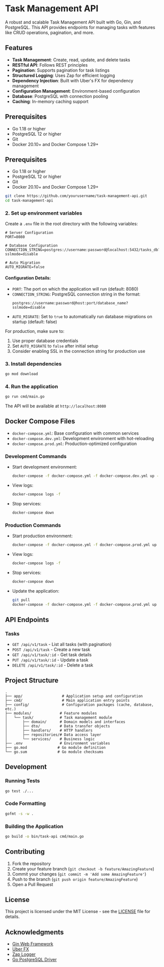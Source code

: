 # Task Management API

A robust and scalable Task Management API built with Go, Gin, and PostgreSQL. This API provides endpoints for managing tasks with features like CRUD operations, pagination, and more.

## Features

- **Task Management**: Create, read, update, and delete tasks
- **RESTful API**: Follows REST principles
- **Pagination**: Supports pagination for task listings
- **Structured Logging**: Uses Zap for efficient logging
- **Dependency Injection**: Built with Uber's FX for dependency management
- **Configuration Management**: Environment-based configuration
- **Database**: PostgreSQL with connection pooling
- **Caching**: In-memory caching support

## Prerequisites

- Go 1.18 or higher
- PostgreSQL 12 or higher
- Git
- Docker 20.10+ and Docker Compose 1.29+

## Prerequisites

- Go 1.18 or higher
- PostgreSQL 12 or higher
- Git
- Docker 20.10+ and Docker Compose 1.29+

```bash
git clone https://github.com/yourusername/task-management-api.git
cd task-management-api
```

### 2. Set up environment variables

Create a `.env` file in the root directory with the following variables:

```env
# Server Configuration
PORT=8080

# Database Configuration
CONNECTION_STRING=postgres://username:password@localhost:5432/tasks_db?sslmode=disable

# Auto Migration
AUTO_MIGRATE=false
```

#### Configuration Details:

- `PORT`: The port on which the application will run (default: 8080)
- `CONNECTION_STRING`: PostgreSQL connection string in the format: 
  ```
  postgres://username:password@host:port/database_name?sslmode=disable
  ```
- `AUTO_MIGRATE`: Set to `true` to automatically run database migrations on startup (default: false)

For production, make sure to:
1. Use proper database credentials
2. Set `AUTO_MIGRATE` to `false` after initial setup
3. Consider enabling SSL in the connection string for production use

### 3. Install dependencies

```bash
go mod download
```

### 4. Run the application

```bash
go run cmd/main.go
```

The API will be available at `http://localhost:8080`

## Docker Compose Files

- `docker-compose.yml`: Base configuration with common services
- `docker-compose.dev.yml`: Development environment with hot-reloading
- `docker-compose.prod.yml`: Production-optimized configuration

### Development Commands

- Start development environment:
  ```bash
  docker-compose -f docker-compose.yml -f docker-compose.dev.yml up --build
  ```

- View logs:
  ```bash
  docker-compose logs -f
  ```

- Stop services:
  ```bash
  docker-compose down
  ```

### Production Commands

- Start production environment:
  ```bash
  docker-compose -f docker-compose.yml -f docker-compose.prod.yml up -d --build
  ```

- View logs:
  ```bash
  docker-compose logs -f
  ```

- Stop services:
  ```bash
  docker-compose down
  ```

- Update the application:
  ```bash
  git pull
  docker-compose -f docker-compose.yml -f docker-compose.prod.yml up -d --build
  ```

## API Endpoints

### Tasks

- `GET /api/v1/task` - List all tasks (with pagination)
- `POST /api/v1/task` - Create a new task
- `GET /api/v1/task/:id` - Get task details
- `PUT /api/v1/task/:id` - Update a task
- `DELETE /api/v1/task/:id` - Delete a task

## Project Structure

```
.
├── app/                  # Application setup and configuration
├── cmd/                  # Main application entry points
├── config/               # Configuration packages (cache, database, etc.)
├── modules/             # Feature modules
│   └── task/            # Task management module
│       ├── domain/      # Domain models and interfaces
│       ├── dto/         # Data transfer objects
│       ├── handlers/    # HTTP handlers
│       ├── repositories/# Data access layer
│       └── services/    # Business logic
├── .env                 # Environment variables
├── go.mod              # Go module definition
└── go.sum              # Go module checksums
```

## Development

### Running Tests

```bash
go test ./...
```

### Code Formatting

```bash
gofmt -s -w .
```

### Building the Application

```bash
go build -o bin/task-api cmd/main.go
```

## Contributing

1. Fork the repository
2. Create your feature branch (`git checkout -b feature/AmazingFeature`)
3. Commit your changes (`git commit -m 'Add some AmazingFeature'`)
4. Push to the branch (`git push origin feature/AmazingFeature`)
5. Open a Pull Request

## License

This project is licensed under the MIT License - see the [LICENSE](LICENSE) file for details.

## Acknowledgments

- [Gin Web Framework](https://github.com/gin-gonic/gin)
- [Uber FX](https://github.com/uber-go/fx)
- [Zap Logger](https://github.com/uber-go/zap)
- [Go PostgreSQL Driver](https://github.com/lib/pq)